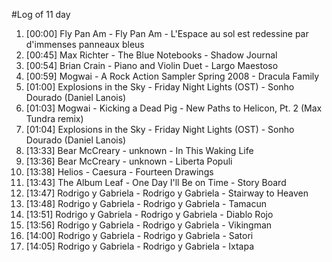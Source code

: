 #Log of 11 day

1. [00:00] Fly Pan Am - Fly Pan Am - L'Espace au sol est redessine par d'immenses panneaux bleus
1. [00:45] Max Richter - The Blue Notebooks - Shadow Journal
1. [00:54] Brian Crain - Piano and Violin Duet - Largo Maestoso
1. [00:59] Mogwai - A Rock Action Sampler Spring 2008 - Dracula Family
1. [01:00] Explosions in the Sky - Friday Night Lights (OST) - Sonho Dourado (Daniel Lanois)
1. [01:03] Mogwai - Kicking a Dead Pig - New Paths to Helicon, Pt. 2 (Max Tundra remix)
1. [01:04] Explosions in the Sky - Friday Night Lights (OST) - Sonho Dourado (Daniel Lanois)
1. [13:33] Bear McCreary - unknown - In This Waking Life
1. [13:36] Bear McCreary - unknown - Liberta Populi
1. [13:38] Helios - Caesura - Fourteen Drawings
1. [13:43] The Album Leaf - One Day I'll Be on Time - Story Board
1. [13:47] Rodrigo y Gabriela - Rodrigo y Gabriela - Stairway to Heaven
1. [13:48] Rodrigo y Gabriela - Rodrigo y Gabriela - Tamacun
1. [13:51] Rodrigo y Gabriela - Rodrigo y Gabriela - Diablo Rojo
1. [13:56] Rodrigo y Gabriela - Rodrigo y Gabriela - Vikingman
1. [14:00] Rodrigo y Gabriela - Rodrigo y Gabriela - Satori
1. [14:05] Rodrigo y Gabriela - Rodrigo y Gabriela - Ixtapa
